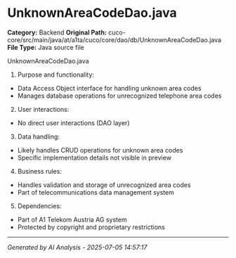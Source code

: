 # UnknownAreaCodeDao.java

**Category:** Backend
**Original Path:** cuco-core/src/main/java/at/a1ta/cuco/core/dao/db/UnknownAreaCodeDao.java
**File Type:** Java source file

UnknownAreaCodeDao.java
1. Purpose and functionality:
- Data Access Object interface for handling unknown area codes
- Manages database operations for unrecognized telephone area codes

2. User interactions:
- No direct user interactions (DAO layer)

3. Data handling:
- Likely handles CRUD operations for unknown area codes
- Specific implementation details not visible in preview

4. Business rules:
- Handles validation and storage of unrecognized area codes
- Part of telecommunications data management system

5. Dependencies:
- Part of A1 Telekom Austria AG system
- Protected by copyright and proprietary restrictions

---
*Generated by AI Analysis - 2025-07-05 14:57:17*
